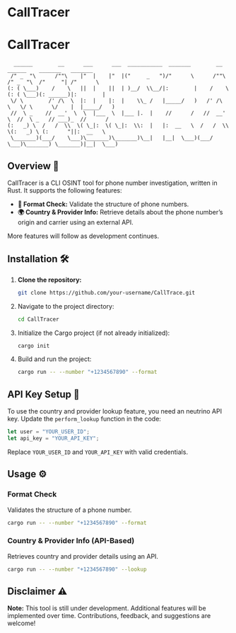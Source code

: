 # CallTracer
# CallTracer

```text
  ______        __      ___      ___  ___________  _______        __       ______    _______   _______   
 /" _  "\      /""\    |"  |    |"  |("     _   ")/"      \      /""\     /" _  "\  /"     "| /"      \  
(: ( \___)    /    \   ||  |    ||  | )__/  \\__/|:        |    /    \   (: ( \___)(: ______)|:        | 
 \/ \        /' /\  \  |:  |    |:  |    \\_ /   |_____/   )   /' /\  \   \/ \      \/    |  |_____/   ) 
 //  \ _    //  __'  \  \  |___  \  |___ |.  |    //      /   //  __'  \  //  \ _   // ___)_  //      /  
(:   _) \  /   /  \\  \( \_|:  \( \_|:  \\:  |   |:  __   \  /   /  \\  \(:   _) \ (:      "||:  __   \  
 \_______)(___/    \___)\_______)\_______)\__|   |__|  \___)(___/    \___)\_______) \_______)|__|  \___) 
```

## Overview 🚀

CallTracer is a CLI OSINT tool for phone number investigation, written in Rust. It supports the following features:

- **📏 Format Check:** Validate the structure of phone numbers.
- **🌍 Country & Provider Info:** Retrieve details about the phone number’s origin and carrier using an external API.

More features will follow as development continues.

## Installation 🛠️

1. **Clone the repository:**
   ```bash
   git clone https://github.com/your-username/CallTrace.git
   ```
2. Navigate to the project directory:
    ```bash 
    cd CallTracer
    ``` 
3. Initialize the Cargo project (if not already initialized):
    ```bash
   cargo init
    ```
4. Build and run the project:
    ```bash
   cargo run -- --number "+1234567890" --format
    ```

## API Key Setup 🔑
To use the country and provider lookup feature, you need an neutrino API key. Update the `perform_lookup` function in the code:

```rust
let user = "YOUR_USER_ID";
let api_key = "YOUR_API_KEY";
```
Replace `YOUR_USER_ID` and `YOUR_API_KEY` with valid credentials.

## Usage ⚙️

### Format Check
Validates the structure of a phone number.

```bash
cargo run -- --number "+1234567890" --format
```

### Country & Provider Info (API-Based)
Retrieves country and provider details using an API.

```bash
cargo run -- --number "+1234567890" --lookup
```

## Disclaimer ⚠️

**Note:** This tool is still under development. Additional features will be implemented over time. Contributions, feedback, and suggestions are welcome!
